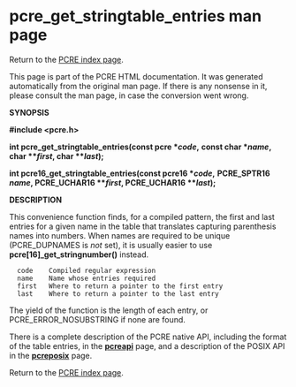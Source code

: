 pcre\_get\_stringtable\_entries man page
========================================

Return to the [PCRE index page](index.html).

This page is part of the PCRE HTML documentation. It was generated automatically from the original man page. If there is any nonsense in it, please consult the man page, in case the conversion went wrong.

**SYNOPSIS**

**\#include &lt;pcre.h&gt;**

**int pcre\_get\_stringtable\_entries(const pcre \**code*,** **const char \**name*, char \*\**first*, char \*\**last*);**

**int pcre16\_get\_stringtable\_entries(const pcre16 \**code*,** **PCRE\_SPTR16 *name*, PCRE\_UCHAR16 \*\**first*, PCRE\_UCHAR16 \*\**last*);**

**DESCRIPTION**

This convenience function finds, for a compiled pattern, the first and last entries for a given name in the table that translates capturing parenthesis names into numbers. When names are required to be unique (PCRE\_DUPNAMES is *not* set), it is usually easier to use **pcre\[16\]\_get\_stringnumber()** instead.

      code    Compiled regular expression
      name    Name whose entries required
      first   Where to return a pointer to the first entry
      last    Where to return a pointer to the last entry

The yield of the function is the length of each entry, or PCRE\_ERROR\_NOSUBSTRING if none are found.

There is a complete description of the PCRE native API, including the format of the table entries, in the [**pcreapi**](pcreapi.html) page, and a description of the POSIX API in the [**pcreposix**](pcreposix.html) page.

Return to the [PCRE index page](index.html).
